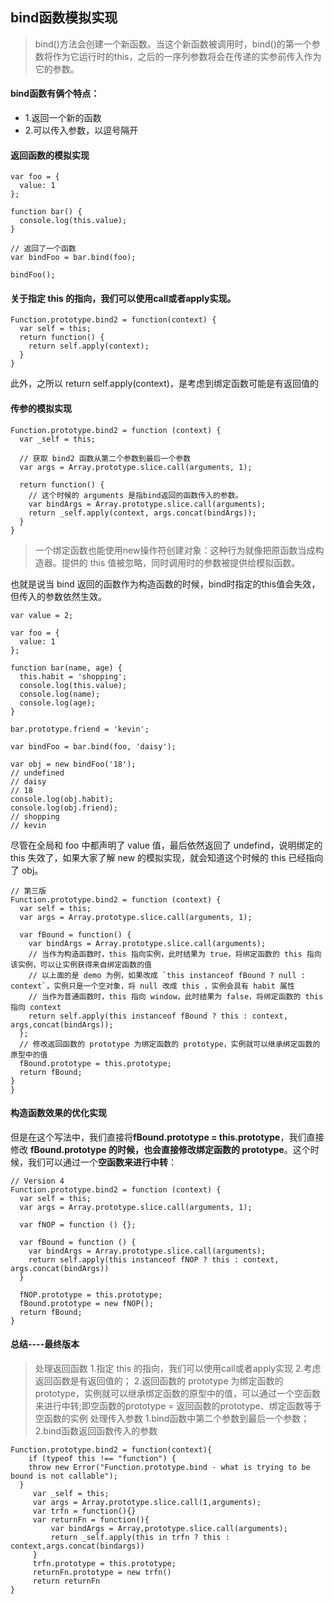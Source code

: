 bind函数模拟实现
------------------------------------------------------------------------------------------------


> bind()方法会创建一个新函数。当这个新函数被调用时，bind()的第一个参数将作为它运行时的this，之后的一序列参数将会在传递的实参前传入作为它的参数。
#### bind函数有俩个特点：
- 1.返回一个新的函数
- 2.可以传入参数，以逗号隔开

#### 返回函数的模拟实现
```
var foo = {
  value: 1
};

function bar() {
  console.log(this.value);
}

// 返回了一个函数
var bindFoo = bar.bind(foo);

bindFoo();
```

#### 关于指定 this 的指向，我们可以使用call或者apply实现。

```
Function.prototype.bind2 = function(context) {
  var self = this;
  return function() {
    return self.apply(context);
  }
}
```
此外，之所以 return self.apply(context)，是考虑到绑定函数可能是有返回值的

#### 传参的模拟实现

```
Function.prototype.bind2 = function (context) {
  var _self = this;
  
  // 获取 bind2 函数从第二个参数到最后一个参数
  var args = Array.prototype.slice.call(arguments, 1);
  
  return function() {
    // 这个时候的 arguments 是指bind返回的函数传入的参数。
    var bindArgs = Array.prototype.slice.call(arguments);
    return _self.apply(context, args.concat(bindArgs));
  }
}
```
> 一个绑定函数也能使用new操作符创建对象：这种行为就像把原函数当成构造器。提供的 this 值被忽略，同时调用时的参数被提供给模拟函数。

也就是说当 bind 返回的函数作为构造函数的时候，bind时指定的this值会失效，但传入的参数依然生效。
```
var value = 2;

var foo = {
  value: 1
};

function bar(name, age) {
  this.habit = 'shopping';
  console.log(this.value);
  console.log(name);
  console.log(age);
}

bar.prototype.friend = 'kevin';

var bindFoo = bar.bind(foo, 'daisy');

var obj = new bindFoo('18');
// undefined
// daisy
// 18
console.log(obj.habit);
console.log(obj.friend);
// shopping
// kevin
```
尽管在全局和 foo 中都声明了 value 值，最后依然返回了 undefind，说明绑定的 this 失效了，如果大家了解 new 的模拟实现，就会知道这个时候的 this 已经指向了 obj。

```
// 第三版
Function.prototype.bind2 = function (context) {
  var self = this;
  var args = Array.prototype.slice.call(arguments, 1);
  
  var fBound = function() {
    var bindArgs = Array.prototype.slice.call(arguments);
    // 当作为构造函数时，this 指向实例，此时结果为 true，将绑定函数的 this 指向该实例，可以让实例获得来自绑定函数的值
    // 以上面的是 demo 为例，如果改成 `this instanceof fBound ? null : context`，实例只是一个空对象，将 null 改成 this ，实例会具有 habit 属性
    // 当作为普通函数时，this 指向 window，此时结果为 false，将绑定函数的 this 指向 context
    return self.apply(this instanceof fBound ? this : context, args,concat(bindArgs));
  };
  // 修改返回函数的 prototype 为绑定函数的 prototype，实例就可以继承绑定函数的原型中的值
  fBound.prototype = this.prototype;
  return fBound;
}
}
```
#### 构造函数效果的优化实现
但是在这个写法中，我们直接将**fBound.prototype = this.prototype**，我们直接修改 **fBound.prototype 的时候，也会直接修改绑定函数的 prototype**。这个时候，我们可以通过一个**空函数来进行中转**：

```
// Version 4
Function.prototype.bind2 = function (context) {
  var self = this;
  var args = Array.prototype.slice.call(arguments, 1);
  
  var fNOP = function () {};
  
  var fBound = function () {
    var bindArgs = Array.prototype.slice.call(arguments);
    return self.apply(this instanceof fNOP ? this : context, args.concat(bindArgs))
  }
  
  fNOP.prototype = this.prototype;
  fBound.prototype = new fNOP();
  return fBound;
}
```
#### 总结----最终版本
> 处理返回函数
1.指定 this 的指向，我们可以使用call或者apply实现
2.考虑返回函数是有返回值的；
2.返回函数的 prototype 为绑定函数的 prototype，实例就可以继承绑定函数的原型中的值，可以通过一个空函数来进行中转;即空函数的prototype = 返回函数的prototype、绑定函数等于空函数的实例
> 处理传入参数
1.bind函数中第二个参数到最后一个参数；
2.bind函数返回函数传入的参数
```
Function.prototype.bind2 = function(context){
    if (typeof this !== "function") {
    throw new Error("Function.prototype.bind - what is trying to be bound is not callable");
  }
     var _self = this;
     var args = Array.prototype.slice.call(1,arguments);
     var trfn = function(){}
     var returnFn = function(){
         var bindArgs = Array,prototype.slice.call(arguments);
         return _self.apply(this in trfn ? this : context,args.concat(bindargs))
     }
     trfn.prototype = this.prototype;
     returnFn.prototype = new trfn()
     return returnFn
}
```



